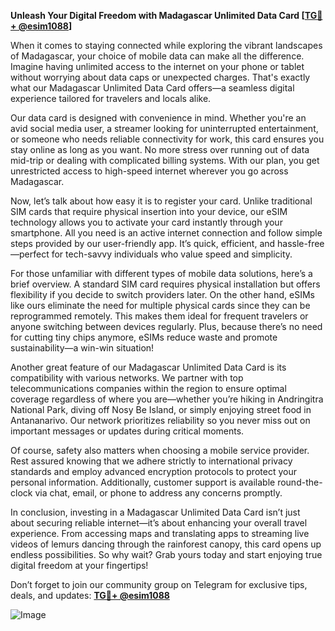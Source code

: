 **Unleash Your Digital Freedom with Madagascar Unlimited Data Card [[TG💪+ @esim1088](https://t.me/s/esim1088)]**

When it comes to staying connected while exploring the vibrant landscapes of Madagascar, your choice of mobile data can make all the difference. Imagine having unlimited access to the internet on your phone or tablet without worrying about data caps or unexpected charges. That's exactly what our Madagascar Unlimited Data Card offers—a seamless digital experience tailored for travelers and locals alike.

Our data card is designed with convenience in mind. Whether you're an avid social media user, a streamer looking for uninterrupted entertainment, or someone who needs reliable connectivity for work, this card ensures you stay online as long as you want. No more stress over running out of data mid-trip or dealing with complicated billing systems. With our plan, you get unrestricted access to high-speed internet wherever you go across Madagascar.

Now, let’s talk about how easy it is to register your card. Unlike traditional SIM cards that require physical insertion into your device, our eSIM technology allows you to activate your card instantly through your smartphone. All you need is an active internet connection and follow simple steps provided by our user-friendly app. It’s quick, efficient, and hassle-free—perfect for tech-savvy individuals who value speed and simplicity.

For those unfamiliar with different types of mobile data solutions, here’s a brief overview. A standard SIM card requires physical installation but offers flexibility if you decide to switch providers later. On the other hand, eSIMs like ours eliminate the need for multiple physical cards since they can be reprogrammed remotely. This makes them ideal for frequent travelers or anyone switching between devices regularly. Plus, because there’s no need for cutting tiny chips anymore, eSIMs reduce waste and promote sustainability—a win-win situation!

Another great feature of our Madagascar Unlimited Data Card is its compatibility with various networks. We partner with top telecommunications companies within the region to ensure optimal coverage regardless of where you are—whether you’re hiking in Andringitra National Park, diving off Nosy Be Island, or simply enjoying street food in Antananarivo. Our network prioritizes reliability so you never miss out on important messages or updates during critical moments.

Of course, safety also matters when choosing a mobile service provider. Rest assured knowing that we adhere strictly to international privacy standards and employ advanced encryption protocols to protect your personal information. Additionally, customer support is available round-the-clock via chat, email, or phone to address any concerns promptly.

In conclusion, investing in a Madagascar Unlimited Data Card isn’t just about securing reliable internet—it’s about enhancing your overall travel experience. From accessing maps and translating apps to streaming live videos of lemurs dancing through the rainforest canopy, this card opens up endless possibilities. So why wait? Grab yours today and start enjoying true digital freedom at your fingertips! 

Don’t forget to join our community group on Telegram for exclusive tips, deals, and updates: **[TG💪+ @esim1088](https://t.me/s/esim1088)**  

![Image](https://i.postimg.cc/Y0z9fWf4/image.png)